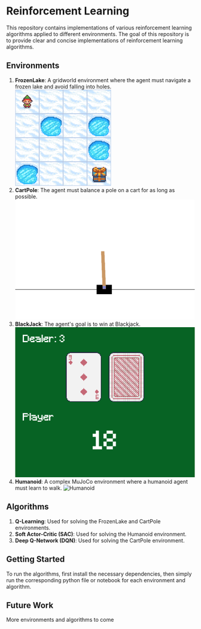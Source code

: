 # Reinforcement Learning

This repository contains implementations of various reinforcement learning algorithms applied to different environments. The goal of this repository is to provide clear and concise implementations of reinforcement learning algorithms.

## Environments
1. **FrozenLake**: A gridworld environment where the agent must navigate a frozen lake and avoid falling into holes.
   ![FrozenLake](./images/frozen_lake.gif)
2. **CartPole**: The agent must balance a pole on a cart for as long as possible.
   ![CartPole](./images/cart_pole.gif)
3. **BlackJack**: The agent's goal is to win at Blackjack.
   ![Blackjack](./images/blackjack.gif)
4. **Humanoid**: A complex MuJoCo environment where a humanoid agent must learn to walk.
   ![Humanoid](./images/humanoid.gif)

## Algorithms
1. **Q-Learning**: Used for solving the FrozenLake and CartPole environments.
2. **Soft Actor-Critic (SAC)**: Used for solving the Humanoid environment.
3. **Deep Q-Network (DQN)**: Used for solving the CartPole environment.

## Getting Started
To run the algorithms, first install the necessary dependencies, then simply run the corresponding python file or notebook for each environment and algorithm.

## Future Work
More environments and algorithms to come
